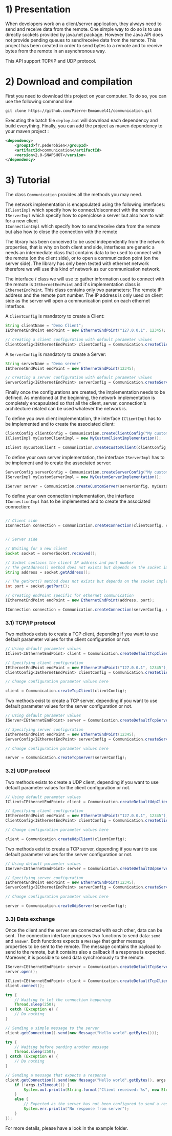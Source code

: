 # 1) Presentation

When developers work on a client/server application, they always need to send and receive data from the remote. One simple way to do so is to use directly sockets provided by java.net package. However the Java API does not provide pending queues to send/receive data from the remote. This project has been created in order to send bytes to a remote and to receive bytes from the remote in an asynchronous way.

This API support TCP/IP and UDP protocol.

# 2) Download and compilation

First you need to download this project on your computer. To do so, you can use the following command line:

```git
git clone https://github.com/Pierre-Emmanuel41/communication.git
```

Executing the batch file <code>deploy.bat</code> will download each dependency and build everything. Finally, you can add the project as maven dependency to your maven project :

```xml
<dependency>
	<groupId>fr.pederobien</groupId>
	<artifactId>communication</artifactId>
	<version>2.0-SNAPSHOT</version>
</dependency>
```

# 3) Tutorial

The class <code>Communication</code> provides all the methods you may need.

The network implementation is encapsulated using the following interfaces:<br>
<code>IClientImpl</code> which specify how to connect/disconnect with the remote<br>
<code>IServerImpl</code> which specify how to open/close a server but also how to wait for a new client<br>
<code>IConnectionImpl</code> which specify how to send/receive data from the remote but also how to close the connection with the remote<br>

The library has been conceived to be used independently from the network properties, that is why on both client and side, interfaces are generic a needs an intermediate class that contains data to be used to connect with the remote (on the client side), or to open a communication point (on the server side). The library has only been tested with ethernet network therefore we will use this kind of network as our communication network.

The interface / class we will use to gather information used to connect with the remote is <code>IEthernetEndPoint</code> and it's implementation class is <code>EthernetEndPoint</code>. This class contains only two parameters: The remote IP address and the remote port number. The IP address is only used on client side as the server will open a communication point on each ethernet interface.

A <code>ClientConfig</code> is mandatory to create a Client:

```java
String clientName = "Demo Client";
IEthernetEndPoint endPoint = new EthernetEndPoint("127.0.0.1", 12345);

// Creating a client configuration with default parameter values
ClientConfig<IEthernetEndPoint> clientConfig = Communication.createClientConfig(clientName, endPoint);
```

A <code>ServerConfig</code> is mandatory to create a Server:

```java
String serverName = "Demo server"
IEthernetEndPoint endPoint = new EthernetEndPoint(12345);

// Creating a server configuration with default parameter values
ServerConfig<IEthernetEndPoint> serverConfig = Communication.createServerConfig(serverName, endPoint);
```

Finally once the configurations are created, the implementation needs to be defined. As mentioned at the beginning, the network implementation is completely encapsulated so that all the client, server, connection's architecture related can be used whatever the network is.

To define you own client implementation, the interface <code>IClientImpl</code> has to be implemented and to create the associated client:

```java
ClientConfig clientConfig = Communication.createClientConfig("My custom client", "127.0.0.1", 12345);
IClientImpl myCustomClientImpl = new MyCustomClientImplementation();

IClient myCustomClient = Communication.createCustomClient(clientConfig, myCustomClientImpl);
```

To define your own server implementation, the interface <code>IServerImpl</code> has to be implement and to create the associated server:

```java
ServerConfig serverConfig = Communication.createServerConfig("My custom server", "127.0.0.1", 12345);
IServerImpl myCustomServerImpl = new MyCustomServerImplementation();

IServer server = Communication.createCustomServer(serverConfig, myCustomServerImpl);
```

To define your own connection implementation, the interface <code>IConnectionImpl</code> has to be implemented and to create the associated connection:

```java

// Client side
IConnection connection = Communication.createConnection(clientConfig, clientConfig.getEndPoint(), new MyCustomConnectionImplementation(clientConfig));


// Server side

// Waiting for a new client
Socket socket = serverSocket.received();

// Socket contains the client IP address and port number
// The getAddress() method does not exists but depends on the socket implementation
String address = socket.getAddress();

// The getPort() method does not exists but depends on the socket implementation
int port = socket.getPort();

// Creating endPoint specific for ethernet communication
IEthernetEndPoint endPoint = new EthernetEndPoint(address, port);

IConnection connection = Communication.createConnection(serverConfig, endPoint, new MyCustomConnectionImplementation(serverConfig));
```


### 3.1) TCP/IP protocol

Two methods exists to create a TCP client, depending if you want to use default parameter values for the client configuration or not.

```java
// Using default parameter values
IClient<IEthernetEndPoint> client = Communication.createDefaultTcpClient("TCP client", "127.0.0.1", 12345);

// Specifying client configuration
IEthernetEndPoint endPoint = new EthernetEndPoint("127.0.0.1", 12345");
ClientConfig<IEthernetEndPoint> clientConfig = Communication.createClientConfig("TCP client", endPoint);

// Change configuration parameter values here

client = Communication.createTcpClient(clientConfig);
```

Two methods exist to create a TCP server, depending if you want to use default parameter values for the server configuration or not.

```java
// Using default parameter values
IServer<IEthernetEndPoint> server = Communication.createDefaultTcpServer("TCP server", 12345);

// Specifying server configuration
IEthernetEndPoint endPoint = new EthernetEndPoint(12345);
ServerConfig<IEthernetEndPoint> serverConfig = Communication.createServerConfig("TCP server", endPoint);

// Change configuration parameter values here

server = Communication.createTcpServer(serverConfig);
```

### 3.2) UDP protocol

Two methods exists to create a UDP client, depending if you want to use default parameter values for the client configuration or not.

```java
// Using default parameter values
IClient<IEthernetEndPoint> client = Communication.createDefaultUdpClient("UDP client", "127.0.0.1", 12345);

// Specifying client configuration
IEthernetEndPoint endPoint = new EthernetEndPoint("127.0.0.1", 12345");
ClientConfig<IEthernetEndPoint> clientConfig = Communication.createClientConfig("UDP client", endPoint);

// Change configuration parameter values here

client = Communication.createUdpClient(clientConfig);
```

Two methods exist to create a TCP server, depending if you want to use default parameter values for the server configuration or not.

```java
// Using default parameter values
IServer<IEthernetEndPoint> server = Communication.createDefaultUdpServer("UDP server", 12345);

// Specifying server configuration
IEthernetEndPoint endPoint = new EthernetEndPoint(12345);
ServerConfig<IEthernetEndPoint> serverConfig = Communication.createServerConfig("UDP server", endPoint);

// Change configuration parameter values here

server = Communication.createUdpServer(serverConfig);
```

### 3.3) Data exchange

Once the client and the server are connected with each other, data can be sent. The connection interface proposes two functions to send data: <code>send</code> and <code>answer</code>. Both functions expects a <code>Message</code> that gather message properties to be sent to the remote. The message contains the payload to send to the remote, but it contains also a callback if a response is expected. Moreover, it is possible to send data synchronously to the remote.

```java
IServer<IEthernetEndPoint> server = Communication.createDefaultTcpServer("TCP Server", 12345);
server.open();

IClient<IEthernetEndPoint> client = Communication.createDefaultTcpClient("TCP Client", "127.0.0.1", 12345);
client.connect();

try {
	// Waiting to let the connection happening
	Thread.sleep(250);
} catch (Exception e) {
	// Do nothing
}

// Sending a simple message to the server
client.getConnection().send(new Message("Hello world".getBytes()));

try {
	// Waiting before sending another message
	Thread.sleep(250);
} catch (Exception e) {
	// Do nothing
}

// Sending a message that expects a response
client.getConnection().send(new Message("Hello world".getBytes(), args -> {
	if (!args.isTimeout()) {
		System.out.println(String.format("Client received: %s", new String(args.getResponse().getBytes())));
	}
	else {
		// Expected as the server has not been configured to send a response
		System.err.println("No response from server");
	}
});
```

For more details, please have a look in the example folder.